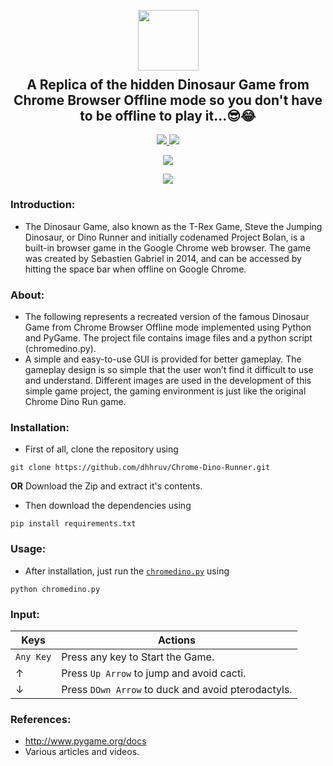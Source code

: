 <p align="center">
  <img src="https://github.com/dhhruv/Chrome-Dino-Runner/blob/master/assets/DinoWallpaper.png" width="97" height="97">
  <h2 align="center" style="margin-top: -4px !important;">A Replica of the hidden Dinosaur Game from Chrome Browser Offline mode so you don't have to be offline to play it...😎😂</h2>
  <p align="center">
    <a href="https://github.com/dhhruv/Sudoku-Solver/blob/master/LICENSE">
      <img src="https://img.shields.io/badge/license-MIT-informational">
    </a>
    <a href="https://www.python.org/">
    	<img src="https://img.shields.io/badge/python-v3.8-informational">
    </a>
  </p>
</p>
<p align="center">
	<img src="http://ForTheBadge.com/images/badges/made-with-python.svg">
</p>
<p align="center">   
	<a href="https://dev.to/dhhruv/sudoku-solver-a-visualizer-made-using-backtracking-algorithm-5f0d">
    	<img src="https://img.shields.io/badge/dev.to-0A0A0A?style=for-the-badge&logo=dev.to&logoColor=white">
    </a>
</p>


### Introduction:

-	The Dinosaur Game, also known as the T-Rex Game, Steve the Jumping Dinosaur, or Dino Runner and initially codenamed Project Bolan, is a built-in browser game in the Google Chrome web browser. The game was created by Sebastien Gabriel in 2014, and can be accessed by hitting the space bar when offline on Google Chrome.

### About:

-	The following represents a recreated version of the famous Dinosaur Game from Chrome Browser Offline mode implemented using Python and PyGame. The project file contains image files and a python script (chromedino.py).
-	A simple and easy-to-use GUI is provided for better gameplay. The gameplay design is so simple that the user won’t find it difficult to use and understand. Different images are used in the development of this simple game project, the gaming environment is just like the original Chrome Dino Run game. 

### Installation:

-	First of all, clone the repository using
```
git clone https://github.com/dhhruv/Chrome-Dino-Runner.git
``` 
**OR**
Download the Zip and extract it's contents.

-	Then download the dependencies using
```
pip install requirements.txt
```

### Usage:

-	After installation, just run the [`chromedino.py`](https://github.com/dhhruv/Chrome-Dino-Runner/blob/master/chromedino.py) using
```
python chromedino.py
```

### Input:

| Keys              | Actions                                                       |
|-------------------|---------------------------------------------------------------|
|  `Any Key`        |    Press any key to Start the Game.                           | 
|   &#8593;         |    Press `Up Arrow` to jump and avoid cacti.                  |
|   &#8595;         |    Press `DOwn Arrow` to duck and avoid pterodactyls.         |


### References:
-	http://www.pygame.org/docs
-	Various articles and videos.